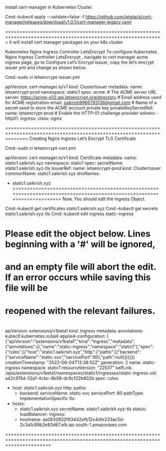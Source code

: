 Install cert-manager in Kubernetes Cluster.

Cmd:-kubectl apply --validate=false -f https://github.com/jetstack/cert-manager/releases/download/v1.0.1/cert-manager-legacy.yaml

=============================================================================================================
it will install cert manager packages on your k8s cluster


Kubernetes Nginx Ingress Controller LetsEncrypt
To configure Kubernetes Nginx Ingress Controller LetsEncrypt , navigate to cert manager acme ingress page, 
go to Configure Let’s Encrypt Issuer, copy the let’s encrypt issuer yml and change as shown below.

Cmd:-sudo vi letsencrypt-issuer.yml

apiVersion: cert-manager.io/v1
kind: ClusterIssuer
metadata:
  name: letsencrypt-prod
  namespace: static1
spec:
  acme:
    # The ACME server URL
    server: https://acme-v02.api.letsencrypt.org/directory
    # Email address used for ACME registration
    email: saikrish9966793136@gmail.com
    # Name of a secret used to store the ACME account private key
    privateKeySecretRef:
      name: letsencrypt-prod
    # Enable the HTTP-01 challenge provider
    solvers:
    - http01:
        ingress:
          class: nginx



====================================================================================================================
Creating Nginx Ingress Let’s Encrypt TLS Certificate

Cmd:-sudo vi letsencrypt-cert.yml

apiVersion: cert-manager.io/v1
kind: Certificate
metadata:
  name: static1.saikrish.xyz
  namespace: static1
spec:
  secretName: static1.saikrish.xyz-tls
  issuerRef:
    name: letsencrypt-prod
    kind: ClusterIssuer
  commonName: static1.saikrish.xyz
  dnsNames:
  - static1.saikrish.xyz
=======================================================================================================================
Now, You should edit the ingress Object.

Cmd:-kubectl get certificates static1.saikrish.xyz
Cmd:-kubectl get secrets static1.saikrish.xyz-tls
Cmd:-kubectl edit ingress static-ingress

# Please edit the object below. Lines beginning with a '#' will be ignored,
# and an empty file will abort the edit. If an error occurs while saving this file will be
# reopened with the relevant failures.
#
apiVersion: extensions/v1beta1
kind: Ingress
metadata:
  annotations:
    kubectl.kubernetes.io/last-applied-configuration: |
      {"apiVersion":"extensions/v1beta1","kind":"Ingress","metadata":{"annotations":{},"name":"static-ingress","namespace":"static1"},"spec":{"rules":[{"host":"static1.saikrish.xyz","http":{"paths":[{"backend":{"serviceName":"static-svc","servicePort":80},"path":null}]}}]}}
  creationTimestamp: "2022-06-04T13:38:52Z"
  generation: 2
  name: static-ingress
  namespace: static1
  resourceVersion: "22537"
  selfLink: /apis/extensions/v1beta1/namespaces/static1/ingresses/static-ingress
  uid: a42c915d-32a1-4cbc-8b58-dc9c122b802b
spec:
  rules:
  - host: static1.saikrish.xyz
    http:
      paths:
      - backend:
          serviceName: static-svc
          servicePort: 80
        pathType: ImplementationSpecific
  tls:
  - hosts:
    - static1.saikrish.xyz
    secretName: static1.saikrish.xyz-tls
status:
  loadBalancer:
    ingress:
    - hostname: aa0830932f93442efb12c4dfe233ac5d-2c3a1c89b2e83d67.elb.ap-south-1.amazonaws.com


============================================================================================================================

